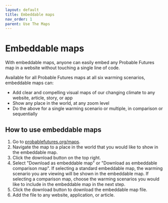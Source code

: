 ```yaml
---
layout: default
title: Embeddable maps
nav_order: 1
parent: Use The Maps
---
```


# Embeddable maps

With embeddable maps, anyone can easily embed any Probable Futures map in a website without touching a single line of code.

Available for all Probable Futures maps at all six warming scenarios, embeddable maps can:

- Add clear and compelling visual maps of our changing climate to any website, article, story, or app
- Show any place in the world, at any zoom level
- Do the above for a single warming scenario or multiple, in comparison or sequentially

## How to use embeddable maps

1. Go to [probablefutures.org/maps](https://probablefutures.org/maps).
2. Navigate the map to a place in the world that you would like to show in the embeddable map.
3. Click the download button on the top right.
4. Select "Download as embeddable map" or "Download as embeddable comparison map". If selecting a standard embeddable map, the warming scenario you are viewing will be shown in the embeddable map. If selecting a comparison map, choose the warming scenarios you would like to include in the embeddable map in the next step.
5. Click the download button to download the embeddable map file.
6. Add the file to any website, application, or article.
